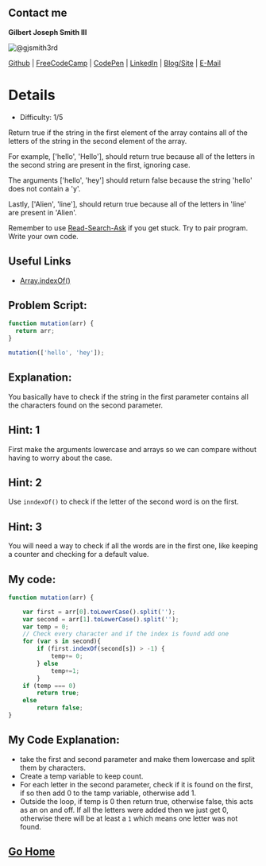 ## Contact me
**Gilbert Joseph Smith III**

![@gjsmith3rd](https://avatars0.githubusercontent.com/gjsmith3rd?&s=128)

[Github](https://github.com/gjsmith3rd) | [FreeCodeCamp](http://www.freecodecamp.com/gjsmith3rd) |  [CodePen](http://codepen.io/gjsmith3rd/) | [LinkedIn](https://www.linkedin.com/in/gjsmith3rd) | [Blog/Site](https://gjsmith3rd.github.io/) | [E-Mail](mailto:contact@mobileCreature.com)

# Details
- Difficulty: 1/5

Return true if the string in the first element of the array contains all of the letters of the string in the second element of the array.

For example, ['hello', 'Hello'], should return true because all of the letters in the second string are present in the first, ignoring case.

The arguments ['hello', 'hey'] should return false because the string 'hello' does not contain a 'y'.

Lastly, ['Alien', 'line'], should return true because all of the letters in 'line' are present in 'Alien'.

Remember to use [ Read-Search-Ask](http://github.com/FreeCodeCamp/freecodecamp/wiki/How-to-get-help-when-you-get-stuck) if you get stuck. Try to pair program. Write your own code.

## Useful Links
- [Array.indexOf()](https://developer.mozilla.org/en-US/docs/Web/JavaScript/Reference/Global_Objects/Array/indexOf)

## Problem Script:

```js
function mutation(arr) {
  return arr;
}

mutation(['hello', 'hey']);
```

## Explanation:
You basically have to check if the string in the first parameter contains all the characters found on the second parameter.

## Hint: 1
First make the arguments lowercase and arrays so we can compare without having to worry about the case.

## Hint: 2
Use `inndexOf()` to check if the letter of the second word is on the first.

## Hint: 3
You will need a way to check if all the words are in the first one, like keeping a counter and checking for a default value.

## My code:

```js
function mutation(arr) {

    var first = arr[0].toLowerCase().split('');
    var second = arr[1].toLowerCase().split('');
    var temp = 0;
    // Check every character and if the index is found add one
    for (var s in second){
        if (first.indexOf(second[s]) > -1) {
            temp+= 0;
        } else
            temp+=1;
        }
    if (temp === 0)
        return true;
    else
        return false;
}
```

## My Code Explanation:
- take the first and second parameter and make them lowercase and split them by characters.
- Create a temp variable to keep count.
- For each letter in the second parameter, check if it is found on the first, if so then add 0 to the tamp variable, otherwise add 1.
- Outside the loop, if temp is 0 then return true, otherwise false, this acts as an on and off. If all the letters were added then we just get 0, otherwise there will be at least a `1` which means one letter was not found.

## [Go Home](https://github.com/Rafase282/My-FreeCodeCamp-Code/wiki)
